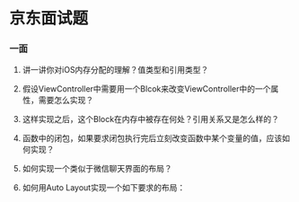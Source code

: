 # 京东面试题
### 一面

1. 讲一讲你对iOS内存分配的理解？值类型和引用类型？

2. 假设ViewController中需要用一个Blcok来改变ViewController中的一个属性，需要怎么实现？

3. 这样实现之后，这个Block在内存中被存在何处？引用关系又是怎么样的？

4. 函数中的闭包，如果要求闭包执行完后立刻改变函数中某个变量的值，应该如何实现？

5. 如何实现一个类似于微信聊天界面的布局？

6. 如何用Auto Layout实现一个如下要求的布局：


